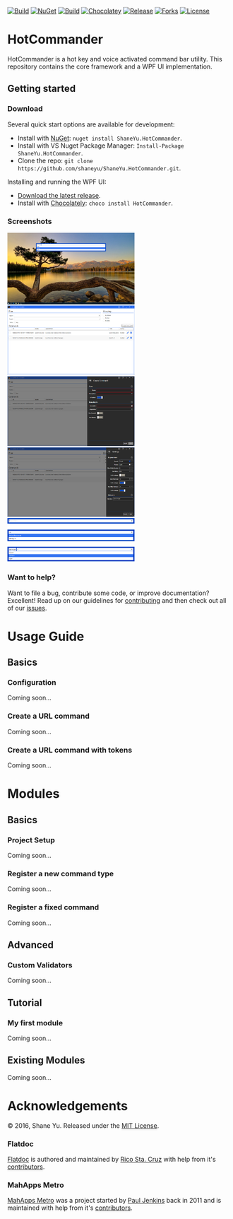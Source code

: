 [![Build](https://img.shields.io/appveyor/ci/ShaneYu/shaneyu-hotcommander-core-0bfs7.svg?label=core%20build)](https://ci.appveyor.com/project/shaneyu/shaneyu-hotcommander-core-0bfs7)
[![NuGet](https://img.shields.io/nuget/vpre/ShaneYu.HotCommander.svg?label=core%20nuget)](https://www.nuget.org/packages/ShaneYu.HotCommander/)
[![Build](https://img.shields.io/appveyor/ci/ShaneYu/shaneyu-hotcommander-ui-wpf.svg?label=ui%20build)](https://ci.appveyor.com/project/shaneyu/shaneyu-hotcommander-ui-wpf)
[![Chocolatey](https://img.shields.io/chocolatey/v/HotCommander.svg?label=ui%20chocolately)](https://chocolatey.org/packages/HotCommander)
[![Release](https://img.shields.io/github/release/ShaneYu/ShaneYu.HotCommander.svg?label=ui%20release)](https://github.com/ShaneYu/ShaneYu.HotCommander/releases/latest)
[![Forks](https://img.shields.io/github/forks/ShaneYu/ShaneYu.HotCommander.svg)](https://github.com/ShaneYu/ShaneYu.HotCommander/network)
[![License](https://img.shields.io/badge/license-MIT-blue.svg)](https://raw.githubusercontent.com/ShaneYu/ShaneYu.HotCommander/master/LICENSE)

HotCommander
=============

HotCommander is a hot key and voice activated command bar utility. This repository contains the core framework and a WPF UI implementation.

Getting started
---------------

### Download

Several quick start options are available for development:

+ Install with [NuGet](https://www.nuget.org): `nuget install ShaneYu.HotCommander`.
+ Install with VS Nuget Package Manager: `Install-Package ShaneYu.HotCommander`.
+ Clone the repo: `git clone https://github.com/shaneyu/ShaneYu.HotCommander.git`.

Installing and running the WPF UI:

+ [Download the latest release](https://www.nuget.org/packages/ShaneYu.HotCommander/).
+ Install with [Chocolately](https://chocolatey.org/): `choco install HotCommander`.


### Screenshots

<a href="screenshots/CmdBar_FullScreen.png" target="_blank"><img class="vaT" src="screenshots/CmdBar_FullScreen.png" width="288"></a> <a href="screenshots/CommandCenter.png" target="_blank"><img class="vaT" src="screenshots/CommandCenter.png" width="288"></a> <a href="screenshots/CommandCenter_CreateExeCmd.png" target="_blank"><img class="vaT" src="screenshots/CommandCenter_CreateExeCmd.png" width="288"></a> <a href="screenshots/CommandCenter_Settings.png" target="_blank"><img class="vaT" src="screenshots/CommandCenter_Settings.png" width="288"></a> <a href="screenshots/CmdBar.png" target="_blank"><img class="vaT" src="screenshots/CmdBar.png" width="288"></a>

### Want to help?

Want to file a bug, contribute some code, or improve documentation? Excellent! Read up on our guidelines for [contributing](contributing.html) and then check out all of our [issues](https://github.com/ShaneYu/ShaneYu.HotCommander/issues).

Usage Guide
============

Basics
-------

### Configuration

Coming soon...

### Create a URL command

Coming soon...

### Create a URL command with tokens

Coming soon...

Modules
=======

Basics
-------

### Project Setup

Coming soon...

### Register a new command type

Coming soon...

### Register a fixed command

Coming soon...

Advanced
---------

### Custom Validators

Coming soon...

Tutorial
---------

### My first module

Coming soon...

Existing Modules
-----------------

Coming soon...

Acknowledgements
================

© 2016, Shane Yu. Released under the [MIT 
License](https://raw.githubusercontent.com/ShaneYu/ShaneYu.HotCommander/master/LICENSE).

### Flatdoc
[Flatdoc](http://ricostacruz.com/flatdoc/) is authored and maintained by [Rico Sta. Cruz](http://ricostacruz.com) with help from it's [contributors](http://github.com/rstacruz/flatdoc/contributors).

### MahApps Metro
[MahApps Metro](http://mahapps.com/) was a project started by [Paul Jenkins](http://vikingco.de/) back in 2011 and is maintained with help from it's [contributors](https://github.com/MahApps/MahApps.Metro/graphs/contributors).